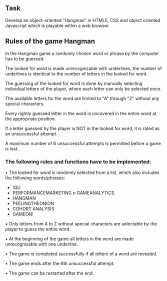 ## Task

Develop an object-oriented “Hangman” in HTML5, CSS and object oriented Javascript which is playable within a web browser.

## Rules of the game Hangman

In the Hangman game a randomly chosen word or phrase by the computer has to be guessed. 

The looked for word is made unrecognizable with underlines, the number of underlines is identical to the number of letters in the looked for word.

The guessing of the looked for word is done by manually selecting individual letters of the player, where each letter can only be selected once. 

The available letters for the word are limited to "A" through "Z" without any special characters. 

Every rightly guessed letter in the word is uncovered in the entire word at the appropriate position. 

If a letter guessed by the player is NOT in the looked for word, it is rated as an unsuccessful attempt. 

A maximum number of 6 unsuccessful attempts is permitted before a game is lost.

### The following rules and functions have to be implemented:

• The looked for word is randomly selected from a list, which also includes the following words/phrases:
- IQU
- PERFORMANCEMARKETING o GAMEANALYTICS
- HANGMAN
- PEELINGTHEONION
- COHORT ANALYSIS
- GAMEON!


• Only letters from A to Z without special characters are selectable by the player to guess the entire word.

• At the beginning of the game all letters in the word are made unrecognizable with one underline.

• The game is completed successfully if all letters of a word are revealed.

• The game ends after the 6th unsuccessful attempt.

• The game can be restarted after the end.

